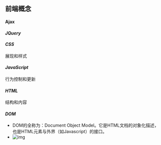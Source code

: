 ## 前端概念

#### Ajax

#### *JQuery*



#### *CSS*

展现和样式



#### *JavaScript*

行为控制和更新



#### *HTML*

结构和内容

#### *DOM*

- DOM的全称为：Document Object Model。它是HTML文档的对象化描述，也是HTML元素与外界（如Javascript）的接口。
- ![img](http://images0.cnblogs.com/blog2015/741313/201507/172302070485120.jpg)







